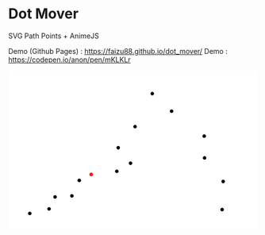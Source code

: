 # Dot Mover

SVG Path Points + AnimeJS

Demo (Github Pages) : https://faizu88.github.io/dot_mover/
Demo : https://codepen.io/anon/pen/mKLKLr 

![Image](dot_mover.png?raw=true "Screenshot")

